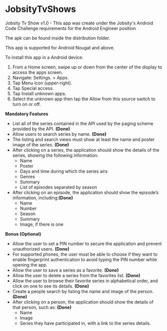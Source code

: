 # JobsityTvShows

Jobsity Tv Show v1.0 - This app was create under the Jobsity's Android Code Challenge requirements for the Android Engineer position

The apk can be found inside the distribution folder.

This app is supported for Android Nougat and above.

To install this app in a Android device:
1) From a Home screen, swipe up or down from the center of the display to access the apps screen.
2) Navigate: Settings. > Apps.
3) Tap Menu icon (upper-right).
4) Tap Special access.
5) Tap Install unknown apps.
6) Select the unknown app then tap the Allow from this source switch to turn on or off.

**Mandatory Features**
- List all of the series contained in the API used by the paging scheme provided by the API. **(Done)**
- Allow users to search series by name. **(Done)**
- The listing and search views must show at least the name and poster image of the 
series. **(Done)**
- After clicking on a series, the application should show the details of the series, showing
the following information:
  - Name
  - Poster
  - Days and time during which the series airs
  - Genres
  - Summary
  - List of episodes separated by season
- After clicking on an episode, the application should show the episode’s information, including:**(Done)**
  - Name
  - Number
  - Season
  - Summary
  - Image, if there is one

**Bonus (Optional)**
- Allow the user to set a PIN number to secure the application and prevent unauthorized users. **(Done)**
- For supported phones, the user must be able to choose if they want to enable fingerprint authentication to avoid typing the PIN number while opening the app.
- Allow the user to save a series as a favorite. **(Done)**
- Allow the user to delete a series from the favorites list. **(Done)**
- Allow the user to browse their favorite series in alphabetical order, and click on one to
see its details. **(Done)**
- Create a people search by listing the name and image of the person. **(Done)**
- After clicking on a person, the application should show the details of that person, such
as: **(Done)**
  - Name
  - Image
  - Series they have participated in, with a link to the series details.

